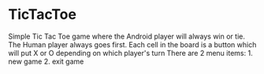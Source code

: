 # TicTacToe
Simple Tic Tac Toe game where the Android player will always win or tie.
The Human player always goes first.
Each cell in the board is a button which will put X or O depending on which player's turn
There are 2 menu items: 1. new game  2. exit game  
